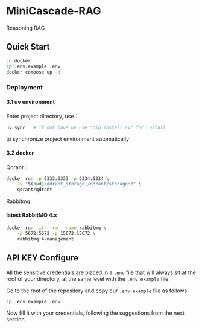 # MiniCascade-RAG

Reasoning RAG

## Quick Start

```bash
cd docker
cp .env.example .env
docker compose up -d
```

### Deployment
#### 3.1 uv environment
Enter project directory, use：
```bash
uv sync   # if not have uv use "pip install uv" for install
``` 
to synchronize project environment automatically

#### 3.2 docker
Qdrant：
```bash
docker run -p 6333:6333 -p 6334:6334 \
    -v "$(pwd)/qdrant_storage:/qdrant/storage:z" \
    qdrant/qdrant
```

Rabbitmq
#### latest RabbitMQ 4.x
```bash
docker run -it --rm --name rabbitmq \
    -p 5672:5672 -p 15672:15672 \
    rabbitmq:4-management
```

## API KEY Configure

All the sensitive credentials are placed in a `.env` file that will always sit at the root of your directory, at the same level with the `.env.example` file.

Go to the root of the repository and copy our `.env.example` file as follows:
```shell
cp .env.example .env
```
Now fill it with your credentials, following the suggestions from the next section.
